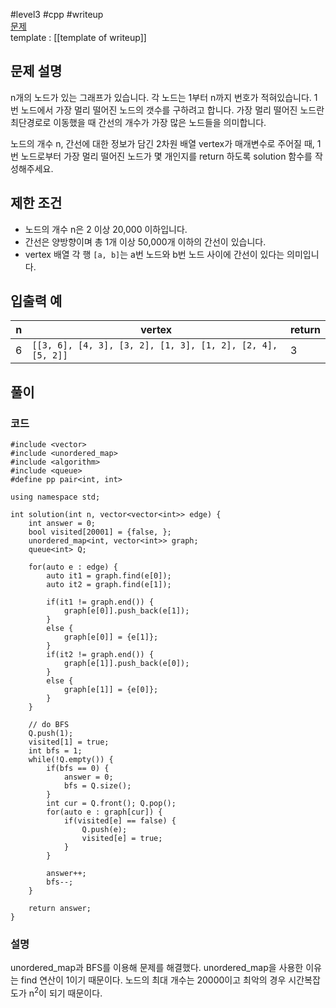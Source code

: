 
#level3 #cpp #writeup  
[문제](https://school.programmers.co.kr/learn/courses/30/lessons/49189)  
template : [[template of writeup]]  

## 문제 설명  

n개의 노드가 있는 그래프가 있습니다. 각 노드는 1부터 n까지 번호가 적혀있습니다. 1번 노드에서 가장 멀리 떨어진 노드의 갯수를 구하려고 합니다. 가장 멀리 떨어진 노드란 최단경로로 이동했을 때 간선의 개수가 가장 많은 노드들을 의미합니다.  

노드의 개수 n, 간선에 대한 정보가 담긴 2차원 배열 vertex가 매개변수로 주어질 때, 1번 노드로부터 가장 멀리 떨어진 노드가 몇 개인지를 return 하도록 solution 함수를 작성해주세요.  

## 제한 조건  

- 노드의 개수 n은 2 이상 20,000 이하입니다.  
- 간선은 양방향이며 총 1개 이상 50,000개 이하의 간선이 있습니다.  
- vertex 배열 각 행 `[a, b]`는 a번 노드와 b번 노드 사이에 간선이 있다는 의미입니다.  

## 입출력 예  

| n   | vertex                                                     | return |  
| --- | ---------------------------------------------------------- | ------ |  
| 6   | `[[3, 6], [4, 3], [3, 2], [1, 3], [1, 2], [2, 4], [5, 2]]` | 3      |  

## 풀이  

### 코드  

```  
#include <vector>  
#include <unordered_map>  
#include <algorithm>  
#include <queue>  
#define pp pair<int, int>  

using namespace std;  

int solution(int n, vector<vector<int>> edge) {  
    int answer = 0;  
    bool visited[20001] = {false, };  
    unordered_map<int, vector<int>> graph;  
    queue<int> Q;  
    
    for(auto e : edge) {  
        auto it1 = graph.find(e[0]);  
        auto it2 = graph.find(e[1]);  
        
        if(it1 != graph.end()) {  
            graph[e[0]].push_back(e[1]);  
        }  
        else {  
            graph[e[0]] = {e[1]};  
        }  
        if(it2 != graph.end()) {  
            graph[e[1]].push_back(e[0]);  
        }  
        else {  
            graph[e[1]] = {e[0]};  
        }  
    }  
    
    // do BFS  
    Q.push(1);  
    visited[1] = true;  
    int bfs = 1;  
    while(!Q.empty()) {  
        if(bfs == 0) {  
            answer = 0;  
            bfs = Q.size();  
        }  
        int cur = Q.front(); Q.pop();  
        for(auto e : graph[cur]) {  
            if(visited[e] == false) {  
                Q.push(e);  
                visited[e] = true;  
            }  
        }  
        
        answer++;  
        bfs--;  
    }  
    
    return answer;  
}  
```  

### 설명  

unordered_map과 BFS를 이용해 문제를 해결했다. unordered_map을 사용한 이유는 find 연산이 1이기 때문이다. 노드의 최대 개수는 20000이고 최악의 경우 시간복잡도가 n$^2$이 되기 때문이다.  
